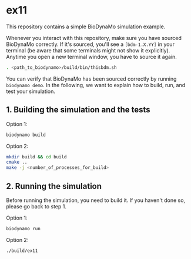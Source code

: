 # ex11

This repository contains a simple BioDynaMo simulation example.

Whenever you interact with this repository, make sure you have sourced BioDynaMo
correctly. If it's sourced, you'll see a `[bdm-1.X.YY]` in your terminal
(be aware that some terminals might not show it explicitly).
Anytime you open a new terminal window, you have to source it again.
```bash
. <path_to_biodynamo>/build/bin/thisbdm.sh
```

You can verify that BioDynaMo has been sourced correctly by running
`biodynamo demo`. In the following, we want to explain how to build, run, and
test your simulation.

## 1. Building the simulation and the tests

Option 1:
```bash
biodynamo build
```

Option 2:
```bash
mkdir build && cd build
cmake ..
make -j <number_of_processes_for_build>
```

## 2. Running the simulation

Before running the simulation, you need to build it. If you haven't done so,
please go back to step 1.

Option 1:
```bash
biodynamo run
```

Option 2:
```
./build/ex11
```
